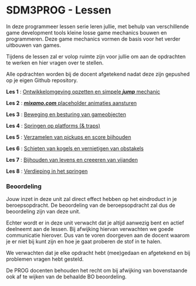 # SDM3PROG - Lessen

In deze programmeer lessen serie leren jullie, met behulp van verschillende game development tools kleine losse game mechanics bouwen en programmeren. Deze game mechanics vormen de basis voor het verder uitbouwen van games. 

Tijdens de lessen zal er volop ruimte zijn voor jullie om aan de opdrachten te werken en hier vragen over te stellen. 

Alle opdrachten worden bij de docent afgetekend nadat deze zijn gepushed op je eigen Github repository.


**Les 1** : [Ontwikkelomgeving opzetten en simpele ***jump*** mechanic](https://github.com/erwinhenraat/SDM3PROG/tree/master/les1)

**Les 2** : [***mixamo.com*** placeholder animaties aansturen](https://github.com/erwinhenraat/SDM3PROG/tree/master/les2)

**Les 3** : [Beweging en besturing van gameobjecten](https://github.com/erwinhenraat/SDM3PROG/tree/master/les3) 

**Les 4** : [Springen op platforms (& traps)](https://github.com/erwinhenraat/SDM3PROG/tree/master/les4)

**Les 5** : [Verzamelen van pickups en score bijhouden](https://github.com/erwinhenraat/SDM3PROG/tree/master/les5)

**Les 6** : [Schieten van kogels en vernietigen van obstakels](https://github.com/erwinhenraat/SDM3PROG/tree/master/les6)

**Les 7** : [Bijhouden van levens en creeeren van vijanden](https://github.com/erwinhenraat/SDM3PROG/tree/master/les7)

**Les 8** : [Verdieping in het springen](https://github.com/erwinhenraat/SDM3PROG/tree/master/les8)

### Beoordeling

Jouw inzet in deze unit zal direct effect hebben op het eindroduct in je beroepsopdracht. De beoordeling van de beroepsopdracht zal dus de beoordeling zijn van deze unit.

Echter wordt er in deze unit verwacht dat je altijd aanwezig bent en actief deelneemt aan de lessen. Bij afwijking hiervan verwachten we goede communicatie hierover. Dus van te voren doorgeven aan de docent waarom je er niet bij kunt zijn en hoe je gaat proberen de stof in te halen. 

We verwachten dat je elke opdracht hebt (mee)gedaan en afgetekend en bij problemen vragen hebt gesteld.

De PROG docenten behouden het recht om bij afwijking van bovenstaande ook af te wijken van de behaalde BO beoordeling.

